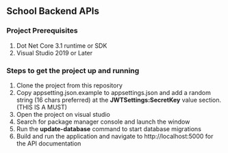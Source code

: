 ## School Backend APIs

### Project Prerequisites

<ol>
    <li>Dot Net Core 3.1 runtime or SDK</li>
    <li>Visual Studio 2019 or Later</li>
</ol>

### Steps to get the project up and running

<ol>
    <li>Clone the project from this repository</li>
    <li>Copy appsetting.json.example to appsettings.json and add a random string (16 chars preferred) at the <strong>JWTSettings:SecretKey</strong> value section. (THIS IS A MUST)</li>
    <li>Open the project on visual studio</li>
    <li>Search for package manager console and launch the window</li>
    <li>Run the <strong>update-database</strong> command to start database migrations</li>
    <li>Build and run the application and navigate to http://localhost:5000 for the API documentation</li>
</ol>
